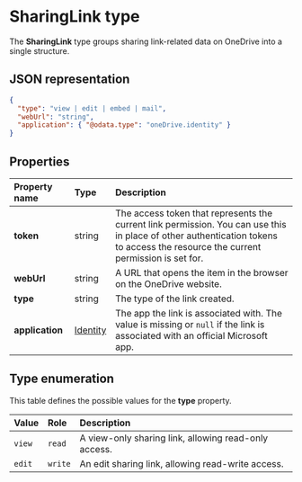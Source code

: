 # SharingLink type

The **SharingLink** type groups sharing link-related data on OneDrive into a single structure.

## JSON representation

<!-- { "blockType": "resource", "@odata.type": "oneDrive.sharingLink", "optionalProperties": ["application"] } -->
```json
{
  "type": "view | edit | embed | mail",
  "webUrl": "string",
  "application": { "@odata.type": "oneDrive.identity" }
}
```
## Properties

| Property name   | Type                                 | Description                                                                                                                                                                      |
|:----------------|:-------------------------------------|:---------------------------------------------------------------------------------------------------------------------------------------------------------------------------------|
| **token**       | string                               | The access token that represents the current link permission. You can use this in place of other authentication tokens to access the resource the current permission is set for. |
| **webUrl**      | string                               | A URL that opens the item in the browser on the OneDrive website.                                                                                                                |
| **type**        | string                               | The type of the link created.                                                                                                                                                    |
| **application** | [Identity](../resources/identity.md) | The app the link is associated with. The value is missing or `null` if the link is associated with an official Microsoft app.                                                    |

## Type enumeration

This table defines the possible values for the **type** property.

| Value  | Role    | Description                                          |
|:-------|:--------|:-----------------------------------------------------|
| `view` | `read`  | A view-only sharing link, allowing read-only access. |
| `edit` | `write` | An edit sharing link, allowing read-write access.    |

<!-- {
  "type": "#page.annotation",
  "description": "The sharing link facet provides information about how a file is shared.",
  "keywords": "sharing,sharing link, sharing url, webUrl",
  "section": "documentation"
} -->
